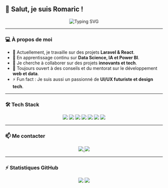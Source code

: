 ## 👋 Salut, je suis Romaric !

<div align="center">
  <img src="https://readme-typing-svg.herokuapp.com?font=Fira+Code&size=30&pause=1000&color=00FFFF&width=500&lines=Développeur+Full-Stack+%7C+Passionné+de+Tech+%7C+Futur+Data+Scientist" alt="Typing SVG"/>
</div>

---

### 💻 À propos de moi
- 🔭 Actuellement, je travaille sur des projets **Laravel & React**.  
- 🌱 En apprentissage continu sur **Data Science, IA et Power BI**.  
- 👯 Je cherche à collaborer sur des projets **innovants et tech**.  
- 🤔 Toujours ouvert à des conseils et du mentorat sur le développement **web et data**.  
- ⚡ Fun fact : Je suis aussi un passionné de **UI/UX futuriste et design tech**.

---

### 🛠 Tech Stack
<div align="center">
  <img src="https://img.shields.io/badge/PHP-777BB4?style=for-the-badge&logo=php&logoColor=white" />
  <img src="https://img.shields.io/badge/Laravel-FC4C02?style=for-the-badge&logo=laravel&logoColor=white" />
  <img src="https://img.shields.io/badge/JavaScript-F7DF1E?style=for-the-badge&logo=javascript&logoColor=black" />
  <img src="https://img.shields.io/badge/React-61DAFB?style=for-the-badge&logo=react&logoColor=black" />
  <img src="https://img.shields.io/badge/Python-3776AB?style=for-the-badge&logo=python&logoColor=white" />
  <img src="https://img.shields.io/badge/MongoDB-47A248?style=for-the-badge&logo=mongodb&logoColor=white" />
  <img src="https://img.shields.io/badge/MySQL-4479A1?style=for-the-badge&logo=mysql&logoColor=white" />
</div>

---

### 📫 Me contacter
<div align="center">
  <a href="mailto:romaricyt11@gmail.com">
    <img src="https://img.shields.io/badge/Email-D14836?style=for-the-badge&logo=gmail&logoColor=white" />
  </a>
  <a href="www.linkedin.com/in/romaric-kouadio-74001a30a">
    <img src="https://img.shields.io/badge/LinkedIn-0077B5?style=for-the-badge&logo=linkedin&logoColor=white" />
  </a>
 
</div>

---

### ⚡ Statistiques GitHub
<div align="center">
  <img src="https://github-readme-stats.vercel.app/api?username=Kromaric&show_icons=true&theme=radical" />
  <img src="https://github-readme-stats.vercel.app/api/top-langs/?username=Kromaric&layout=compact&theme=radical" />
</div>
